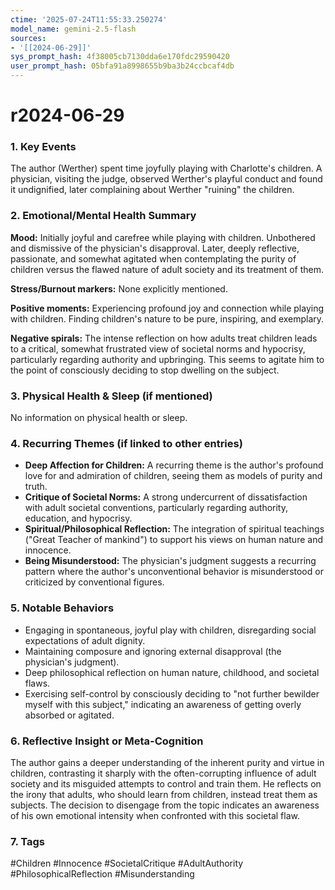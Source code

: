 ```yaml
---
ctime: '2025-07-24T11:55:33.250274'
model_name: gemini-2.5-flash
sources:
- '[[2024-06-29]]'
sys_prompt_hash: 4f38005cb7130dda6e170fdc29590420
user_prompt_hash: 05bfa91a8998655b9ba3b24ccbcaf4db
---
```

# r2024-06-29

### 1. Key Events
The author (Werther) spent time joyfully playing with Charlotte's children. A physician, visiting the judge, observed Werther's playful conduct and found it undignified, later complaining about Werther "ruining" the children.

### 2. Emotional/Mental Health Summary

**Mood:**
Initially joyful and carefree while playing with children. Unbothered and dismissive of the physician's disapproval. Later, deeply reflective, passionate, and somewhat agitated when contemplating the purity of children versus the flawed nature of adult society and its treatment of them.

**Stress/Burnout markers:**
None explicitly mentioned.

**Positive moments:**
Experiencing profound joy and connection while playing with children. Finding children's nature to be pure, inspiring, and exemplary.

**Negative spirals:**
The intense reflection on how adults treat children leads to a critical, somewhat frustrated view of societal norms and hypocrisy, particularly regarding authority and upbringing. This seems to agitate him to the point of consciously deciding to stop dwelling on the subject.

### 3. Physical Health & Sleep (if mentioned)
No information on physical health or sleep.

### 4. Recurring Themes (if linked to other entries)
*   **Deep Affection for Children:** A recurring theme is the author's profound love for and admiration of children, seeing them as models of purity and truth.
*   **Critique of Societal Norms:** A strong undercurrent of dissatisfaction with adult societal conventions, particularly regarding authority, education, and hypocrisy.
*   **Spiritual/Philosophical Reflection:** The integration of spiritual teachings ("Great Teacher of mankind") to support his views on human nature and innocence.
*   **Being Misunderstood:** The physician's judgment suggests a recurring pattern where the author's unconventional behavior is misunderstood or criticized by conventional figures.

### 5. Notable Behaviors
*   Engaging in spontaneous, joyful play with children, disregarding social expectations of adult dignity.
*   Maintaining composure and ignoring external disapproval (the physician's judgment).
*   Deep philosophical reflection on human nature, childhood, and societal flaws.
*   Exercising self-control by consciously deciding to "not further bewilder myself with this subject," indicating an awareness of getting overly absorbed or agitated.

### 6. Reflective Insight or Meta-Cognition
The author gains a deeper understanding of the inherent purity and virtue in children, contrasting it sharply with the often-corrupting influence of adult society and its misguided attempts to control and train them. He reflects on the irony that adults, who should learn from children, instead treat them as subjects. The decision to disengage from the topic indicates an awareness of his own emotional intensity when confronted with this societal flaw.

### 7. Tags
#Children #Innocence #SocietalCritique #AdultAuthority #PhilosophicalReflection #Misunderstanding